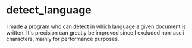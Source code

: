 # detect_language
I made a program who can detect in which language a given document is written. It's precision can greatly be improved since I excluded non-ascii characters, mainly for performance purposes.
